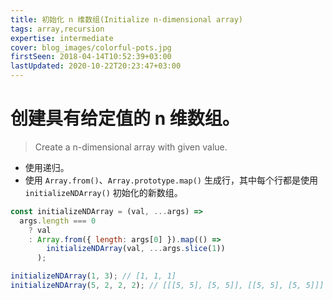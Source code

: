 ```yaml
---
title: 初始化 n 维数组(Initialize n-dimensional array)
tags: array,recursion
expertise: intermediate
cover: blog_images/colorful-pots.jpg
firstSeen: 2018-04-14T10:52:39+03:00
lastUpdated: 2020-10-22T20:23:47+03:00
---
```


# 创建具有给定值的 n 维数组。
> Create a n-dimensional array with given value.

- 使用递归。
- 使用 `Array.from()`、`Array.prototype.map()` 生成行，其中每个行都是使用 `initializeNDArray()` 初始化的新数组。

```js
const initializeNDArray = (val, ...args) =>
  args.length === 0
    ? val
    : Array.from({ length: args[0] }).map(() =>
        initializeNDArray(val, ...args.slice(1))
      );
```

```js
initializeNDArray(1, 3); // [1, 1, 1]
initializeNDArray(5, 2, 2, 2); // [[[5, 5], [5, 5]], [[5, 5], [5, 5]]]
```
